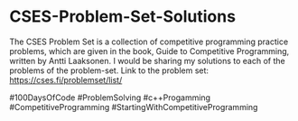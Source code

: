 # CSES-Problem-Set-Solutions

The CSES Problem Set is a collection of competitive programming practice problems, which are given in the book, Guide to Competitive Programming, written by Antti Laaksonen. I would be sharing my solutions to each of the problems of the problem-set.
Link to the problem set: https://cses.fi/problemset/list/

#100DaysOfCode #ProblemSolving #c++Progamming #CompetitiveProgramming #StartingWithCompetitiveProgramming
